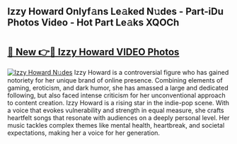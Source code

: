 ## Izzy Howard Onlyf𝚊ns Le𝚊ked N𝚞des - Part-iDu Photos Video - Hot Part Le𝚊ks XQOCh

# <h2><a href="http://ac32428.deff.icu/?id=Izzy+Howard">🔗 New 👉🔴 Izzy Howard VIDEO Photos</a></h2>

[![Izzy Howard N𝚞des](https://i.imgur.com/rIISA9y.gif)](http://ac32428.deff.icu/?id=Izzy+Howard)
Izzy Howard is a controversial figure who has gained notoriety for her unique brand of online presence. Combining elements of gaming, eroticism, and dark humor, she has amassed a large and dedicated following, but also faced intense criticism for her unconventional approach to content creation. Izzy Howard is a rising star in the indie-pop scene. With a voice that evokes vulnerability and strength in equal measure, she crafts heartfelt songs that resonate with audiences on a deeply personal level. Her music tackles complex themes like mental health, heartbreak, and societal expectations, making her a voice for her generation.
